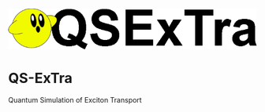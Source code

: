 ![Alt text](images/qsextra_logo.png?raw=true "Title")
# QS-ExTra
Quantum Simulation of Exciton Transport
